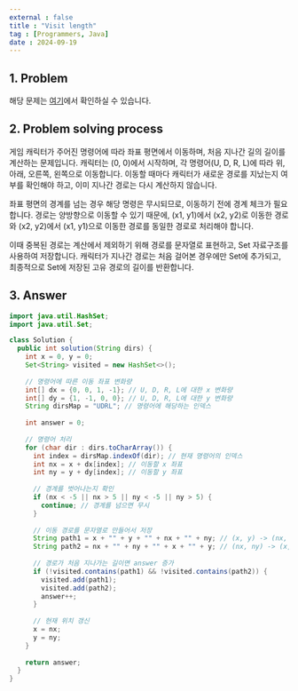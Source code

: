 ```yaml
---
external : false
title : "Visit length"
tag : [Programmers, Java]
date : 2024-09-19
---
```


## 1. Problem

해당 문제는 [여기](https://school.programmers.co.kr/learn/courses/30/lessons/49994)에서 확인하실 수 있습니다.

## 2. Problem solving process

게임 캐릭터가 주어진 명령어에 따라 좌표 평면에서 이동하며, 처음 지나간 길의 길이를 계산하는 문제입니다. 캐릭터는 (0, 0)에서 시작하며, 각 명령어(U, D, R, L)에 따라 위, 아래, 오른쪽, 왼쪽으로 이동합니다. 이동할 때마다 캐릭터가 새로운 경로를 지났는지 여부를 확인해야 하고, 이미 지나간 경로는 다시 계산하지 않습니다.

좌표 평면의 경계를 넘는 경우 해당 명령은 무시되므로, 이동하기 전에 경계 체크가 필요합니다. 경로는 양방향으로 이동할 수 있기 때문에, (x1, y1)에서 (x2, y2)로 이동한 경로와 (x2, y2)에서 (x1, y1)으로 이동한 경로를 동일한 경로로 처리해야 합니다.

이때 중복된 경로는 계산에서 제외하기 위해 경로를 문자열로 표현하고, Set 자료구조를 사용하여 저장합니다. 캐릭터가 지나간 경로는 처음 걸어본 경우에만 Set에 추가되고, 최종적으로 Set에 저장된 고유 경로의 길이를 반환합니다.

## 3. Answer

```java
import java.util.HashSet;
import java.util.Set;

class Solution {
  public int solution(String dirs) {
    int x = 0, y = 0;
    Set<String> visited = new HashSet<>();
    
    // 명령어에 따른 이동 좌표 변화량
    int[] dx = {0, 0, 1, -1}; // U, D, R, L에 대한 x 변화량
    int[] dy = {1, -1, 0, 0}; // U, D, R, L에 대한 y 변화량
    String dirsMap = "UDRL"; // 명령어에 해당하는 인덱스
    
    int answer = 0;
    
    // 명령어 처리
    for (char dir : dirs.toCharArray()) {
      int index = dirsMap.indexOf(dir); // 현재 명령어의 인덱스
      int nx = x + dx[index]; // 이동할 x 좌표
      int ny = y + dy[index]; // 이동할 y 좌표
      
      // 경계를 벗어나는지 확인
      if (nx < -5 || nx > 5 || ny < -5 || ny > 5) {
        continue; // 경계를 넘으면 무시
      }
      
      // 이동 경로를 문자열로 만들어서 저장
      String path1 = x + "" + y + "" + nx + "" + ny; // (x, y) -> (nx, ny)
      String path2 = nx + "" + ny + "" + x + "" + y; // (nx, ny) -> (x, y) (역방향 경로)
      
      // 경로가 처음 지나가는 길이면 answer 증가
      if (!visited.contains(path1) && !visited.contains(path2)) {
        visited.add(path1);
        visited.add(path2);
        answer++;
      }
      
      // 현재 위치 갱신
      x = nx;
      y = ny;
    }
    
    return answer;
  }
}
```
